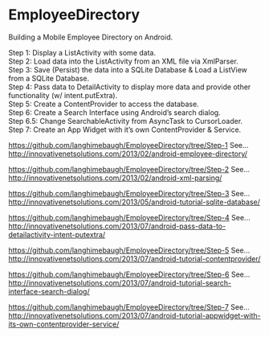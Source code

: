 # EmployeeDirectory
Building a Mobile Employee Directory on Android.

Step 1: Display a ListActivity with some data.<br />
Step 2: Load data into the ListActivity from an XML file via XmlParser.<br />
Step 3: Save (Persist) the data into a SQLite Database & Load a ListView from a SQLite Database.<br />
Step 4: Pass data to DetailActivity to display more data and provide other functionality (w/ intent.putExtra).<br />
Step 5: Create a ContentProvider to access the database.<br />
Step 6: Create a Search Interface using Android’s search dialog.<br />
Step 6.5: Change SearchableActivity from AsyncTask to CursorLoader.<br />
Step 7: Create an App Widget with it’s own ContentProvider & Service.<br />

https://github.com/langhimebaugh/EmployeeDirectory/tree/Step-1
    See...
    http://innovativenetsolutions.com/2013/02/android-employee-directory/
    
https://github.com/langhimebaugh/EmployeeDirectory/tree/Step-2
    See...
    http://innovativenetsolutions.com/2013/02/android-xml-parsing/
    
https://github.com/langhimebaugh/EmployeeDirectory/tree/Step-3
    See...
    http://innovativenetsolutions.com/2013/05/android-tutorial-sqlite-database/

https://github.com/langhimebaugh/EmployeeDirectory/tree/Step-4
    See...
    http://innovativenetsolutions.com/2013/07/android-pass-data-to-detailactivity-intent-putextra/

https://github.com/langhimebaugh/EmployeeDirectory/tree/Step-5
    See...
    http://innovativenetsolutions.com/2013/07/android-tutorial-contentprovider/

https://github.com/langhimebaugh/EmployeeDirectory/tree/Step-6
    See...
    http://innovativenetsolutions.com/2013/07/android-tutorial-search-interface-search-dialog/

https://github.com/langhimebaugh/EmployeeDirectory/tree/Step-7
    See...
    http://innovativenetsolutions.com/2013/07/android-tutorial-appwidget-with-its-own-contentprovider-service/
    